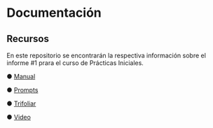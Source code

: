 # Documentación

## Recursos

En este repositorio se encontrarán la respectiva información sobre el informe #1 prara el curso de Prácticas Iniciales.

&#9679; [Manual](Manual.pdf)

&#9679; [Prompts](Promts.pdf)

&#9679; [Trifoliar](Trifoliar.pdf)

&#9679; [Video]([https://www.youtube.com/watch?v=ysdPb1QSJSE](https://www.youtube.com/watch?v=wUgV5DF3pUU))
